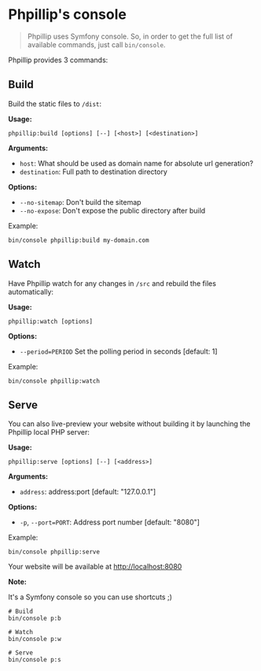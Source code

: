 # Phpillip's console

> Phpillip uses Symfony console. So, in order to get the full list of available commands, just call `bin/console`.

Phpillip provides 3 commands:

## Build

Build the static files to `/dist`:

__Usage:__

    phpillip:build [options] [--] [<host>] [<destination>]

__Arguments:__

- `host`: What should be used as domain name for absolute url generation?
- `destination`: Full path to destination directory

__Options:__

- `--no-sitemap`: Don't build the sitemap
- `--no-expose`: Don't expose the public directory after build

Example:

    bin/console phpillip:build my-domain.com

## Watch

Have Phpillip watch for any changes in `/src` and rebuild the files automatically:

__Usage:__

    phpillip:watch [options]

__Options:__

- `--period=PERIOD`   Set the polling period in seconds [default: 1]

Example:

    bin/console phpillip:watch

## Serve

You can also live-preview your website without building it by launching the Phpillip local PHP server:

__Usage:__

    phpillip:serve [options] [--] [<address>]

__Arguments:__

- `address`: address:port [default: "127.0.0.1"]

__Options:__

- `-p`, `--port=PORT`: Address port number [default: "8080"]

Example:

    bin/console phpillip:serve

Your website will be available at [http://localhost:8080](http://localhost:8080)

__Note:__

It's a Symfony console so you can use shortcuts ;)

    # Build
    bin/console p:b

    # Watch
    bin/console p:w

    # Serve
    bin/console p:s

